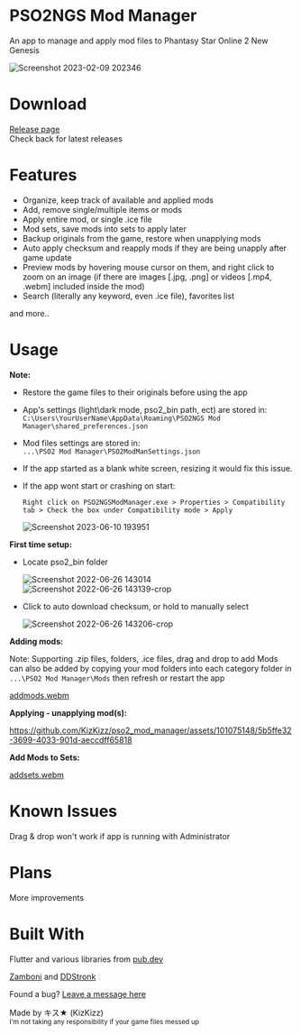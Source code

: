 # PSO2NGS Mod Manager 
 An app to manage and apply mod files to Phantasy Star Online 2 New Genesis  
 
![Screenshot 2023-02-09 202346](https://user-images.githubusercontent.com/101075148/218000260-af778197-8d57-4b68-ae6b-08043cc995cc.png)

# Download

[Release page](https://github.com/KizKizz/pso2_mod_manager/releases)  
Check back for latest releases

# Features

- Organize, keep track of available and applied mods
- Add, remove single/multiple items or mods
- Apply entire mod, or single .ice file
- Mod sets, save mods into sets to apply later 
- Backup originals from the game, restore when unapplying mods
- Auto apply checksum and reapply mods if they are being unapply after game update
- Preview mods by hovering mouse cursor on them, and right click to zoom on an image (if there are images [.jpg, .png] or videos [.mp4, .webm] included inside the mod)
- Search (literally any keyword, even .ice file), favorites list

and more..

# Usage
**Note:**  
- Restore the game files to their originals before using the app
- App's settings (light\dark mode, pso2_bin path, ect) are stored in:  
  ```C:\Users\YourUserName\AppData\Roaming\PSO2NGS Mod Manager\shared_preferences.json```
- Mod files settings are stored in:  
  ```...\PSO2 Mod Manager\PSO2ModManSettings.json```
- If the app started as a blank white screen, resizing it would fix this issue.
- If the app wont start or crashing on start:

  ```Right click on PSO2NGSModManager.exe > Properties > Compatibility tab > Check the box under Compatibility mode > Apply```
  
  ![Screenshot 2023-06-10 193951](https://github.com/KizKizz/pso2_mod_manager/assets/101075148/d2dcbbdd-3136-4379-a19c-fe691435fec3)


**First time setup:**

- Locate pso2_bin folder

   ![Screenshot 2022-06-26 143014](https://user-images.githubusercontent.com/101075148/175836232-f62b8484-c4a5-4815-a7b0-66d54b8f6332.png)
   ![Screenshot 2022-06-26 143139-crop](https://user-images.githubusercontent.com/101075148/175836300-1d3462b6-57e1-4418-b2ab-12bf66f7bcd8.png)

- Click to auto download checksum, or hold to manually select 

   ![Screenshot 2022-06-26 143206-crop](https://user-images.githubusercontent.com/101075148/175836423-3b2b0ed6-b6b1-401c-9b71-2c7cb911db82.png)

**Adding mods:**

Note: 
Supporting .zip files, folders, .ice files, drag and drop to add
Mods can also be added by copying your mod folders into each category folder in ```...\PSO2 Mod Manager\Mods``` then refresh or restart the app

[addmods.webm](https://github.com/KizKizz/pso2_mod_manager/assets/101075148/16846f2e-f631-4323-8358-4dfb0b4635c6)


**Applying - unapplying mod(s):**

https://github.com/KizKizz/pso2_mod_manager/assets/101075148/5b5ffe32-3699-4033-901d-aeccdff65818
   
**Add Mods to Sets:**

[addsets.webm](https://github.com/KizKizz/pso2_mod_manager/assets/101075148/3d49c2c1-452e-4779-802b-f07cd6061d11)


# Known Issues
Drag & drop won't work if app is running with Administrator

# Plans
More improvements  

# Built With

Flutter and various libraries from [pub.dev](https://pub.dev/packages)

[Zamboni](https://github.com/Shadowth117/Zamboni) and [DDStronk](https://github.com/scorpdx/ddstronk)

Found a bug? [Leave a message here](https://github.com/KizKizz/pso2_mod_manager/issues)

Made by キス★ (KizKizz)  
<sup>I'm not taking any responsibility if your game files messed up</sup>
